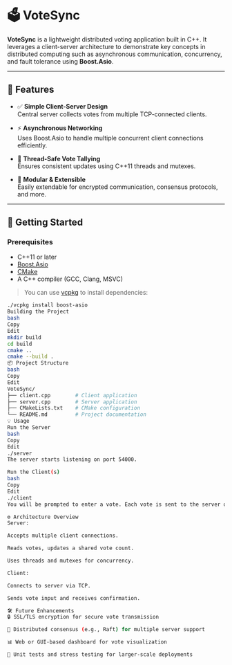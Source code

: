# 🗳️ VoteSync

**VoteSync** is a lightweight distributed voting application built in C++. It leverages a client-server architecture to demonstrate key concepts in distributed computing such as asynchronous communication, concurrency, and fault tolerance using **Boost.Asio**.

---

## 📌 Features

- ✅ **Simple Client-Server Design**  
  Central server collects votes from multiple TCP-connected clients.

- ⚡ **Asynchronous Networking**  
  Uses Boost.Asio to handle multiple concurrent client connections efficiently.

- 🔐 **Thread-Safe Vote Tallying**  
  Ensures consistent updates using C++11 threads and mutexes.

- 🔧 **Modular & Extensible**  
  Easily extendable for encrypted communication, consensus protocols, and more.

---

## 🚀 Getting Started

### Prerequisites

- C++11 or later
- [Boost.Asio](https://www.boost.org/doc/libs/release/doc/html/boost_asio.html)
- [CMake](https://cmake.org/)
- A C++ compiler (GCC, Clang, MSVC)

> You can use [vcpkg](https://github.com/microsoft/vcpkg) to install dependencies:
```bash
./vcpkg install boost-asio
Building the Project
bash
Copy
Edit
mkdir build
cd build
cmake ..
cmake --build .
📦 Project Structure
bash
Copy
Edit
VoteSync/
├── client.cpp        # Client application
├── server.cpp        # Server application
├── CMakeLists.txt    # CMake configuration
└── README.md         # Project documentation
💡 Usage
Run the Server
bash
Copy
Edit
./server
The server starts listening on port 54000.

Run the Client(s)
bash
Copy
Edit
./client
You will be prompted to enter a vote. Each vote is sent to the server over TCP, which acknowledges the vote and updates the tally.

⚙️ Architecture Overview
Server:

Accepts multiple client connections.

Reads votes, updates a shared vote count.

Uses threads and mutexes for concurrency.

Client:

Connects to server via TCP.

Sends vote input and receives confirmation.

🛠️ Future Enhancements
🔒 SSL/TLS encryption for secure vote transmission

🧠 Distributed consensus (e.g., Raft) for multiple server support

📊 Web or GUI-based dashboard for vote visualization

🧪 Unit tests and stress testing for larger-scale deployments
